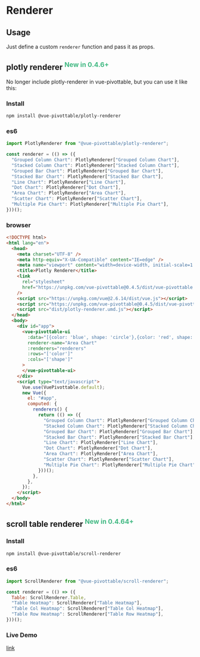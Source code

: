 # Renderer

## Usage

Just define a custom `renderer` function and pass it as props.

## plotly renderer <sup style="color:#42b983">New in 0.4.6+</sup>

No longer include plotly-renderer in vue-pivottable, but you can use it like this:

### Install

```bash
npm install @vue-pivottable/plotly-renderer
```

### es6

```js
import PlotlyRenderer from "@vue-pivottable/plotly-renderer";

const renderer = (() => ({
  "Grouped Column Chart": PlotlyRenderer["Grouped Column Chart"],
  "Stacked Column Chart": PlotlyRenderer["Stacked Column Chart"],
  "Grouped Bar Chart": PlotlyRenderer["Grouped Bar Chart"],
  "Stacked Bar Chart": PlotlyRenderer["Stacked Bar Chart"],
  "Line Chart": PlotlyRenderer["Line Chart"],
  "Dot Chart": PlotlyRenderer["Dot Chart"],
  "Area Chart": PlotlyRenderer["Area Chart"],
  "Scatter Chart": PlotlyRenderer["Scatter Chart"],
  "Multiple Pie Chart": PlotlyRenderer["Multiple Pie Chart"],
}))();
```

### browser

```html
<!DOCTYPE html>
<html lang="en">
  <head>
    <meta charset="UTF-8" />
    <meta http-equiv="X-UA-Compatible" content="IE=edge" />
    <meta name="viewport" content="width=device-width, initial-scale=1.0" />
    <title>Plotly Renderer</title>
    <link
      rel="stylesheet"
      href="https://unpkg.com/vue-pivottable@0.4.5/dist/vue-pivottable.css"
    />
    <script src="https://unpkg.com/vue@2.6.14/dist/vue.js"></script>
    <script src="https://unpkg.com/vue-pivottable@0.4.5/dist/vue-pivottable.umd.js"></script>
    <script src="dist/plotly-renderer.umd.js"></script>
  </head>
  <body>
    <div id="app">
      <vue-pivottable-ui
        :data="[{color: 'blue', shape: 'circle'},{color: 'red', shape: 'triangle'}]"
        renderer-name="Area Chart"
        :renderers="renderers"
        :rows="['color']"
        :cols="['shape']"
      >
      </vue-pivottable-ui>
    </div>
    <script type="text/javascript">
      Vue.use(VuePivottable.default);
      new Vue({
        el: "#app",
        computed: {
          renderers() {
            return (() => ({
              "Grouped Column Chart": PlotlyRenderer["Grouped Column Chart"],
              "Stacked Column Chart": PlotlyRenderer["Stacked Column Chart"],
              "Grouped Bar Chart": PlotlyRenderer["Grouped Bar Chart"],
              "Stacked Bar Chart": PlotlyRenderer["Stacked Bar Chart"],
              "Line Chart": PlotlyRenderer["Line Chart"],
              "Dot Chart": PlotlyRenderer["Dot Chart"],
              "Area Chart": PlotlyRenderer["Area Chart"],
              "Scatter Chart": PlotlyRenderer["Scatter Chart"],
              "Multiple Pie Chart": PlotlyRenderer["Multiple Pie Chart"],
            }))();
          },
        },
      });
    </script>
  </body>
</html>
```

## scroll table renderer <sup style="color:#42b983">New in 0.4.64+</sup>

### Install

```bash
npm install @vue-pivottable/scroll-renderer
```

### es6

```js
import ScrollRenderer from "@vue-pivottable/scroll-renderer";

const renderer = (() => ({
  Table: ScrollRenderer.Table,
  "Table Heatmap": ScrollRenderer["Table Heatmap"],
  "Table Col Heatmap": ScrollRenderer["Table Col Heatmap"],
  "Table Row Heatmap": ScrollRenderer["Table Row Heatmap"],
}))();
```

### Live Demo

[link](https://jsfiddle.net/seungwoo321/nopkdha6/)
